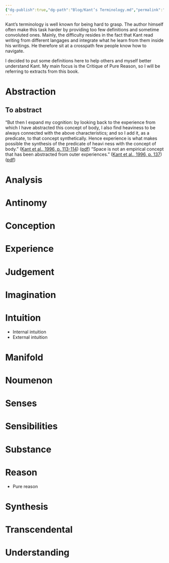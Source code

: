```yaml
---
{"dg-publish":true,"dg-path":"Blog/Kant’s Terminology.md","permalink":"/Blog/Kant’s Terminology/"}
---
```



Kant’s terminology is well known for being hard to grasp. The author himself often make this task harder by providing too few definitions and sometime convoluted ones. Mainly, the difficulty resides in the fact that Kant read writing from different langages and integrate what he learn from them inside his writings. He therefore sit at a crosspath few people know how to navigate.

I decided to put some definitions here to help others and myself better understand Kant. My main focus is the Critique of Pure Reason, so I will be referring to extracts from this book.

# Abstraction
## To abstract
“But then I expand my cognition: by looking back to the experience from which I have abstracted this concept of body, I also find heaviness to be always connected with the above characteristics; and so I add it, as a predicate, to that concept synthetically. Hence experience is what makes possible the synthesis of the predicate of heavi ness with the concept of body.” ([Kant et al., 1996, p. 113-114](zotero://select/library/items/YU69PSGF)) ([pdf](zotero://open-pdf/library/items/CW4KTAEF?page=113&annotation=3EL9KM4T))
“Space is not an empirical concept that has been abstracted from outer experiences.” ([Kant et al., 1996, p. 137](zotero://select/library/items/YU69PSGF)) ([pdf](zotero://open-pdf/library/items/CW4KTAEF?page=137&annotation=MJL9C4QJ))

# Analysis
# Antinomy
# Conception
# Experience
# Judgement
# Imagination
# Intuition
- Internal intuition
- External intuition
# Manifold
# Noumenon
# Senses

# Sensibilities

# Substance
# Reason
- Pure reason
# Synthesis
# Transcendental

# Understanding